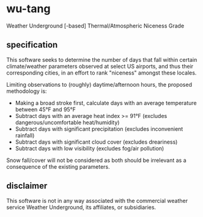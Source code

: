 # wu-tang
Weather Underground [-based] Thermal/Atmospheric Niceness Grade

## specification
This software seeks to determine the number of days that fall within certain
climate/weather parameters observed at select US airports, and thus their
corresponding cities, in an effort to rank "niceness" amongst these locales.

Limiting observations to (roughly) daytime/afternoon hours, the proposed
methodology is:

* Making a broad stroke first, calculate days with an average temperature
  between 45°F and 95°F
* Subtract days with an average heat index >= 91°F (excludes
  dangerous/uncomfortable heat/humidity)
* Subtract days with significant precipitation (excludes inconvenient rainfall)
* Subtract days with significant cloud cover (excludes dreariness)
* Subtract days with low visibility (excludes fog/air pollution)

Snow fall/cover will not be considered as both should be irrelevant as a
consequence of the existing parameters.

## disclaimer
This software is not in any way associated with the commercial weather service
Weather Underground, its affiliates, or subsidiaries.
